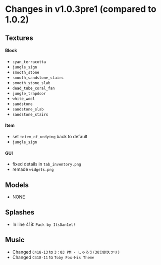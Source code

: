 # Changes in v1.0.3pre1 (compared to 1.0.2)
## Textures
#### Block
- `cyan_terracotta`
- `jungle_sign`
- `smooth_stone`
- `smooth_sandstone_stairs`
- `smooth_stone_slab`
- `dead_tube_coral_fan`
- `jungle_trapdoor`
- `white_wool`
- `sandstone`
- `sandstone_slab`
- `sandstone_stairs`
#### Item
- set `totem_of_undying` back to default
- `jungle_sign`
#### GUI
- fixed details in `tab_inventory.png`
- remade `widgets.png`

## Models
- NONE

## Splashes
- In line 418: `Pack by ItsDan1el!`

## Music
- Changed `C418-13` to `3：03 PM - しゃろう(30分耐久フリ)`
- Changed `C418-11` to `Toby Fox-His Theme`
